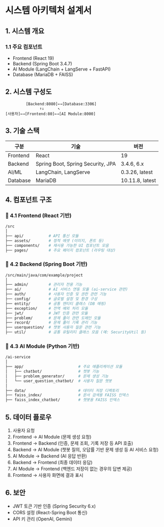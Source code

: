 # 시스템 아키텍처 설계서

## 1. 시스템 개요

### 1.1 주요 컴포넌트

- Frontend (React 19)
- Backend (Spring Boot 3.4.7)
- AI Module (LangChain + LangServe + FastAPI)
- Database (MariaDB + FAISS)

## 2. 시스템 구성도

```
         [Backend:8080]←→[Database:3306]
               ↑↓      ↖      
[사용자]←→[Frontend:80]←→[AI Module:8000]
```

## 3. 기술 스택

| 구분     | 기술        | 버전    |
| -------- | ----------- | ------- |
| Frontend | React       | 19      |
| Backend  | Spring Boot, Spring Security, JPA | 3.4.6, 6.x      |
| AI/ML    | LangChain, LangServe   | 0.3.26, latest  |
| Database | MariaDB     | 10.11.8, latest |

## 4. 컴포넌트 구조

### 📂 4.1 Frontend (React 기반)

```bash
/src
│
├── api/           # API 통신 모듈
├── assets/        # 정적 에셋 (이미지, 폰트 등)
├── components/    # 재사용 가능한 UI 컴포넌트 모음
├── pages/         # 주요 페이지 컴포넌트 (라우팅 대상)
```

### 📂 4.2 Backend (Spring Boot 기반)

```bash
/src/main/java/com/example/project
│
├── admin/         # 관리자 전용 기능
├── ai/            # AI 서비스 연동 모듈 (ai-service 관련)
├── auth/          # 사용자 인증 및 권한 관련 기능
├── config/        # 글로벌 설정 및 환경 구성
├── entity/        # 공통 엔티티 클래스 (DB 매핑)
├── exception/     # 전역 예외 처리 모듈
├── jwt/           # JWT 인증 관련 모듈
├── problem/       # 문제 풀이 관련 도메인 모듈
├── record/        # 문제 풀이 기록 관리 기능
├── userquestion/  # 챗봇 사용자 질문 관련 기능
├── util/          # 공통 유틸리티 클래스 모음 (예: SecurityUtil 등)
```

### 📂 4.3 AI Module (Python 기반)

```bash
/ai-service
│
├── app/                        # 주요 애플리케이션 모듈
│   ├── chatbot/                # 챗봇 기능
│   ├── problem_generator/      # 문제 생성 기능
│   └── user_question_chatbot/  # 사용자 질문 챗봇
│
├── data/                       # 데이터 저장 디렉토리
├── faiss_index/                # 문서 검색용 FAISS 인덱스
├── faiss_index_chatbot/        # 챗봇용 FAISS 인덱스
```

## 5. 데이터 플로우

1. 사용자 요청
2. Frontend → AI Module (문제 생성 요청)
3. Frontend → Backend (인증, 문제 조회, 기록 저장 등 API 호출)
4. Backend → AI Module (챗봇 질의, 오답률 기반 문제 생성 등 AI 서비스 요청)
5. AI Module → Backend (AI 응답 반환)
6. Backend → Frontend (최종 데이터 응답)
7. AI Module → Frontend (백엔드 저장이 없는 경우의 답변 제공)
8. Frontend → 사용자 화면에 결과 표시


## 6. 보안

- JWT 토큰 기반 인증 (Spring Security 6.x)
- CORS 설정 (React-Spring Boot 통신)
- API 키 관리 (OpenAI, Gemini)
